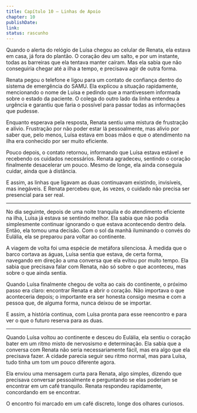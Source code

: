 ```yaml
---
title: Capítulo 10 — Linhas de Apoio
chapter: 10
publishDate: 
link: 
status: rascunho
---
```


Quando o alerta do relógio de Luísa chegou ao celular de Renata, ela estava em casa, já fora do plantão. O coração deu um salto, e por um instante, todas as barreiras que ela tentava manter caíram. Mas ela sabia que não conseguiria chegar até a ilha a tempo, e precisava agir de outra forma.

Renata pegou o telefone e ligou para um contato de confiança dentro do sistema de emergência do SAMU. Ela explicou a situação rapidamente, mencionando o nome de Luísa e pedindo que a mantivessem informada sobre o estado da paciente. O colega do outro lado da linha entendeu a urgência e garantiu que faria o possível para passar todas as informações que pudesse.

Enquanto esperava pela resposta, Renata sentiu uma mistura de frustração e alívio. Frustração por não poder estar lá pessoalmente, mas alivio por saber que, pelo menos, Luísa estava em boas mãos e que o atendimento na ilha era conhecido por ser muito eficiente.

Pouco depois, o contato retornou, informando que Luísa estava estável e recebendo os cuidados necessários. Renata agradeceu, sentindo o coração finalmente desacelerar um pouco. Mesmo de longe, ela ainda conseguia cuidar, ainda que à distância.

E assim, as linhas que ligavam as duas continuavam existindo, invisíveis, mas inegáveis. E Renata percebeu que, às vezes, o cuidado não precisa ser presencial para ser real.

---

No dia seguinte, depois de uma noite tranquila e do atendimento eficiente na ilha, Luísa já estava se sentindo melhor. Ela sabia que não podia simplesmente continuar ignorando o que estava acontecendo dentro dela. Então, ela tomou uma decisão. Com o sol da manhã iluminando o convés do Eulália, ela se preparou para voltar ao continente.

A viagem de volta foi uma espécie de metáfora silenciosa. À medida que o barco cortava as águas, Luísa sentia que estava, de certa forma, navegando em direção a uma conversa que ela evitou por muito tempo. Ela sabia que precisava falar com Renata, não só sobre o que aconteceu, mas sobre o que ainda sentia.

Quando Luísa finalmente chegou de volta ao cais do continente, o próximo passo era claro: encontrar Renata e abrir o coração. Não importava o que aconteceria depois; o importante era ser honesta consigo mesma e com a pessoa que, de alguma forma, nunca deixou de se importar.

E assim, a história continua, com Luísa pronta para esse reencontro e para ver o que o futuro reserva para as duas.

---

Quando Luísa voltou ao continente e desceu do Eulália, ela sentiu o coração bater em um ritmo misto de nervosismo e determinação. Ela sabia que a conversa com Renata não seria necessariamente fácil, mas era algo que ela precisava fazer. A cidade parecia seguir seu ritmo normal, mas para Luísa, tudo tinha um tom um pouco diferente agora.

Ela enviou uma mensagem curta para Renata, algo simples, dizendo que precisava conversar pessoalmente e perguntando se elas poderiam se encontrar em um café tranquilo. Renata respondeu rapidamente, concordando em se encontrar.

O encontro foi marcado em um café discreto, longe dos olhares curiosos.
